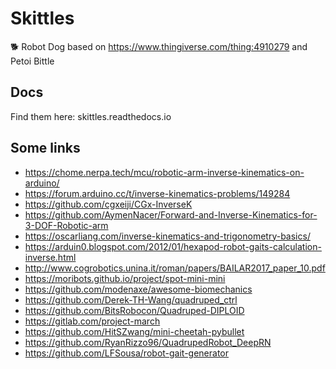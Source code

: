 # Skittles
:dog2: Robot Dog based on https://www.thingiverse.com/thing:4910279 and Petoi Bittle

## Docs
Find them here: skittles.readthedocs.io

## Some links
* https://chome.nerpa.tech/mcu/robotic-arm-inverse-kinematics-on-arduino/
* https://forum.arduino.cc/t/inverse-kinematics-problems/149284
* https://github.com/cgxeiji/CGx-InverseK
* https://github.com/AymenNacer/Forward-and-Inverse-Kinematics-for-3-DOF-Robotic-arm
* https://oscarliang.com/inverse-kinematics-and-trigonometry-basics/
* https://arduin0.blogspot.com/2012/01/hexapod-robot-gaits-calculation-inverse.html
* http://www.cogrobotics.unina.it/roman/papers/BAILAR2017_paper_10.pdf
* https://moribots.github.io/project/spot-mini-mini
* https://github.com/modenaxe/awesome-biomechanics
* https://github.com/Derek-TH-Wang/quadruped_ctrl
* https://github.com/BitsRobocon/Quadruped-DIPLOID
* https://gitlab.com/project-march
* https://github.com/HitSZwang/mini-cheetah-pybullet
* https://github.com/RyanRizzo96/QuadrupedRobot_DeepRN
* https://github.com/LFSousa/robot-gait-generator
